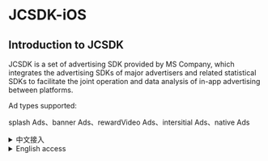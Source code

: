 # JCSDK-iOS
## Introduction to JCSDK

JCSDK is a set of advertising SDK provided by MS Company, which integrates the advertising SDKs of major advertisers and related statistical SDKs to facilitate the joint operation and data analysis of in-app advertising between platforms.

Ad types supported:

splash Ads、banner Ads、rewardVideo Ads、intersitial Ads、native Ads
 
<details>
<summary>中文接入</summary>

### 请勿将iOS需要用到的SDK（包括.a、.framework及.embededframework格式的套件）下载或传送至Windows操作系统上，因为Windows文件系统会修改这些SDK，导致它们在Xcode中无法编译。

## 接入JCSDK所需的额外支持库 和 相关文件
[DataCollection_SDK](https://github.com/Romambo/DataCollection_SDK)数据统计相关库

[ADThirdParty_SDK](https://github.com/Romambo/ADThirdParty_SDK)第三方广告库

## 对接文档
[1.0.0](https://github.com/Romambo/JCSDK_DocumentFile)

## Unity桥接文件
[unityBridge](https://github.com/Romambo/JCSDK_DocumentFile/blob/main/IOS_UnityBridge.zip)

## 版本记录

<details>
<summary>1.0.0</summary>

支持开发者工具: Xcode 11
</details>
 
<details>
<summary>2.0.0</summary>

支持开发者工具: Xcode 12  
**更新内容**  
>1.新增了流量组和连续展示功能逻辑、升级内部广告接口 V4 -> V5  
>2.新增 "kochava" and "tenjin" 数据统计平台  
>3.修改了unity使用者需要接入的OC初始化接口. 详情见: JC_unityAdApi.h
```
旧代码
//-(void)initJCSDKWithLog:(BOOL)isOpenLog isFirstShowSplash:(BOOL)isShow splashClose:(unityBlock)block;
新代码
-(void)initJCSDKWithUnityShow:(unityBlock)block;
```

>4.修改了iOS日志打印接口。新增日志等级功能，详情见: JCAdCallBackHeader.h  
```
+(void)setTheLogLevel:(MSLogLevelStatus)logLevel;

```

>5.修改了JCiOSConfig.plist文件, 新增字段:   
   "KochavaAppID":    kochava 初始化参数   
   "TenJinAppID":     TenJin 初始化参数   
   "ShowSplashFirst": 应用首次打开是否展示开屏广告. 
   "LogLevel":日志等级 1、关闭. 2、打开JC日志. 3、打开JC+广告日志. 4、打开JC+广告+数据日志. 默认值:1  

**项目配置：**  
* 添加系统库:  
   > AppTrackingTransparency.framework  
* 添加第三方库和文件:
   > KochavaCore.framework               (Embed & Sign)  
   > KochavaTracker.framework            (Embed & Sign)  
   > KochavaAdNetwork.framework          (Embed & Sign)  
   > libTenjinSDK.a  
   > TenjinSDK.h 
</details>
</details>

<details>
<summary>English access</summary>

### Do not download or transfer SDKs (including .a, .framework and .embededframework packages) required for iOS to Windows, as the Windows file system will modify these SDKs so that they will not compile in Xcode.

## Support library And File
[DataCollection_SDK](https://github.com/Romambo/DataCollection_SDK)

[ADThirdParty_SDK](https://github.com/Romambo/ADThirdParty_SDK)

## Document
[1.0.0](https://github.com/Romambo/JCSDK_DocumentFile)

## Unity_bridge
[unityBridge](https://github.com/Romambo/JCSDK_DocumentFile/blob/main/IOS_UnityBridge.zip)

## Version of the record

<details>
<summary>1.0.0</summary>

support development tools: Xcode 11
</details>
 
<details>
<summary>2.0.0</summary>

support development tools: Xcode 12  
**update content**  
>1.Added internal logic waterfall and continuous display  
>2.Added "kochava" and "tenjin" statistics  
>3.Change the SDK initialization interface used by Unity. see: JC_unityAdApi.h
```
//-(void)initJCSDKWithLog:(BOOL)isOpenLog isFirstShowSplash:(BOOL)isShow splashClose:(unityBlock)block;
-(void)initJCSDKWithUnityShow:(unityBlock)block;
```

>4.Change the log log interface, increase the log level.  see: JCAdCallBackHeader.h  
```
typedef enum : NSInteger {
    MSLogLevel_Close = 1,   //close log ,nomal state
    MSLogLevel_MSLog,       //open MS log
    MSLogLevel_ThreeAdLog,  //open MS log + Third party advertising logs
    MSLogLevel_DataSendLog  //open MS log + Third party advertising logs + Logs of third-party statistical platforms
    
} MSLogLevelStatus;
```

>5.Change JCiOSConfig.plist, add:   
   "KochavaAppID":    kochava initialization parameters   
   "TenJinAppID":     TenJin initialization parameters   
   "ShowSplashFirst": Whether to display splash when the app is first opened. 
   "LogLevel":loglevel 1、closeAll. 2、open JC_log. 3、open JC+AD log. 4、open JC+AD+Data log. Defaults:1  

**Project configuration：**  
* add System library:  
   > AppTrackingTransparency.framework  
* add Third party library and file:
   > KochavaCore.framework               (Embed & Sign)  
   > KochavaTracker.framework            (Embed & Sign)  
   > KochavaAdNetwork.framework          (Embed & Sign)  
   > libTenjinSDK.a  
   > TenjinSDK.h 
</details>
 

</details>




